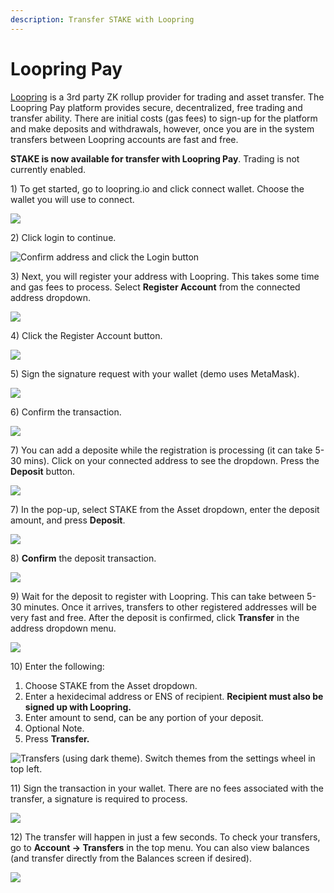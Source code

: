 ```yaml
---
description: Transfer STAKE with Loopring
---
```


# Loopring Pay

[Loopring](https://loopring.io/) is a 3rd party ZK rollup provider for trading and asset transfer.  The Loopring Pay platform provides secure, decentralized, free trading and transfer ability. There are initial costs \(gas fees\) to sign-up for the platform and make deposits and withdrawals, however, once you are in the system transfers between Loopring accounts are fast and free.

**STAKE is now available for transfer with Loopring Pay**. Trading is not currently enabled.

1\) To get started, go to loopring.io and click connect wallet. Choose the wallet you will use to connect.

![](../../../.gitbook/assets/lra1.jpg)

2\) Click login to continue.

![Confirm address and click the Login button](../../../.gitbook/assets/lra2.jpg)

3\) Next, you will register your address with Loopring. This takes some time and gas fees to process. Select **Register Account** from the connected address dropdown.

![](../../../.gitbook/assets/lra3.jpg)

4\) Click the Register Account button.

![](../../../.gitbook/assets/lra4.jpg)

5\) Sign the signature request with your wallet \(demo uses MetaMask\).

![](../../../.gitbook/assets/transfer-replace.jpg)

6\) Confirm the transaction.

![](../../../.gitbook/assets/lr5a.jpg)

7\) You can add a deposite while the registration is processing \(it can take 5-30 mins\). Click on your connected address to see the dropdown. Press the **Deposit** button.

![](../../../.gitbook/assets/lr6a.jpg)

7\) In the pop-up, select STAKE from the Asset dropdown, enter the deposit amount, and press **Deposit**.

![](../../../.gitbook/assets/lr7a.jpg)

8\) **Confirm** the deposit transaction.

![](../../../.gitbook/assets/lr8a.jpg)

9\) Wait for the deposit to register with Loopring. This can take between 5-30 minutes. Once it arrives, transfers to other registered addresses will be very fast and free. After the deposit is confirmed, click **Transfer** in the address dropdown menu.

![](../../../.gitbook/assets/lr9a.jpg)

10\) Enter the following:

1. Choose STAKE from the Asset dropdown.
2. Enter a hexidecimal address or ENS of recipient. **Recipient must also be signed up with Loopring.**
3. Enter amount to send, can be any portion of your deposit.
4. Optional Note.
5. Press **Transfer.**

![Transfers \(using dark theme\). Switch themes from the settings wheel in top left.](../../../.gitbook/assets/transfer-1.jpg)

11\) Sign the transaction in your wallet. There are no fees associated with the transfer, a signature is required to process.

![](../../../.gitbook/assets/transfer-2.jpg)

12\) The transfer will happen in just a few seconds. To check your transfers, go to **Account -&gt; Transfers** in the top menu. You can also view balances \(and transfer directly from the Balances screen if desired\).

![](../../../.gitbook/assets/transfers-3.jpg)


